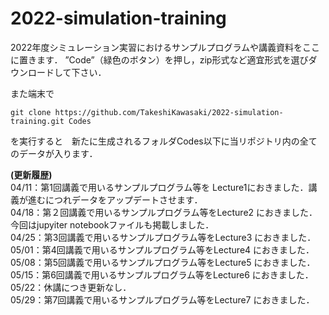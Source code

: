 # 2022-simulation-training
2022年度シミュレーション実習におけるサンプルプログラムや講義資料をここに置きます．
”Code”（緑色のボタン）を押し，zip形式など適宜形式を選びダウンロードして下さい．

また端末で
```
git clone https://github.com/TakeshiKawasaki/2022-simulation-training.git Codes
```
を実行すると　新たに生成されるフォルダCodes以下に当リポジトリ内の全てのデータが入ります．

**(更新履歴)**<br>
04/11：第1回講義で用いるサンプルプログラム等を
Lecture1におきました．講義が進むにつれデータをアップデートさせます．<br>
04/18：第２回講義で用いるサンプルプログラム等をLecture2
におきました．今回はjupyiter notebookファイルも掲載しました．<br>
04/25：第3回講義で用いるサンプルプログラム等をLecture3 におきました．<br>
05/01：第4回講義で用いるサンプルプログラム等をLecture4 におきました．<br>
05/08：第5回講義で用いるサンプルプログラム等をLecture5 におきました．<br>
05/15：第6回講義で用いるサンプルプログラム等をLecture6 におきました．<br>
05/22：休講につき更新なし．<br>
05/29：第7回講義で用いるサンプルプログラム等をLecture7 におきました．<br>
